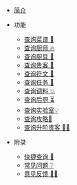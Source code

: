 
- [简介](README.md#简介)

* 功能
    - [查询菜谱 🍙](usage/recipe.md)
    - [查询厨师 🔥](usage/chef.md)
    - [查询厨具 🥢](usage/equip.md)
    - [查询贵客 🎁‍](usage/guest.md)
    - [查询符文 🌈](usage/antique.md)
    - [查询任务 🧐](usage/task.md)
    - [查询调料 💥](usage/condiment.md)
    - [查询后厨 ⏳](usage/combo.md)
    - [查询实验室💡](usage/laboratory.md)
    - [查询攻略🎯](usage/strategy.md)
    - [查询升阶贵客 🧚‍♀️](usage/upgrade_guest.md)

* 附录
    - [快捷查询 🔎](other/convinient.md)
    - [常见问题 ❔](other/trouble_shooting.md)
    - [意见反馈 🙋‍♀️](other/feedback.md)
